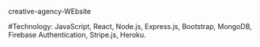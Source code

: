 
creative-agency-WEbsite

   #Technology: JavaScript, React, Node.js, Express.js, Bootstrap, MongoDB, Firebase  Authentication,     Stripe.js, Heroku.
